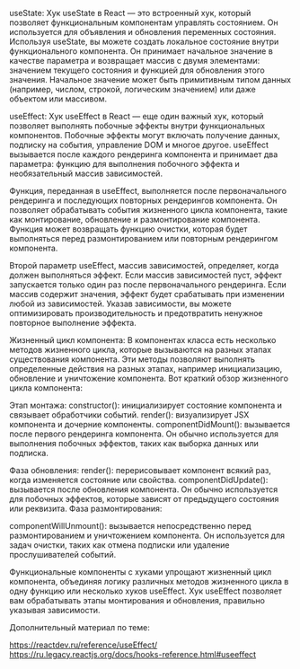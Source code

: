 useState: Хук useState в React — это встроенный хук, который позволяет функциональным компонентам управлять состоянием. Он используется для объявления и обновления переменных состояния. Используя useState, вы можете создать локальное состояние внутри функционального компонента. Он принимает начальное значение в качестве параметра и возвращает массив с двумя элементами: значением текущего состояния и функцией для обновления этого значения. Начальное значение может быть примитивным типом данных (например, числом, строкой, логическим значением) или даже объектом или массивом.

useEffect: Хук useEffect в React — еще один важный хук, который позволяет выполнять побочные эффекты внутри функциональных компонентов. Побочные эффекты могут включать получение данных, подписку на события, управление DOM и многое другое. useEffect вызывается после каждого рендеринга компонента и принимает два параметра: функцию для выполнения побочного эффекта и необязательный массив зависимостей.

Функция, переданная в useEffect, выполняется после первоначального рендеринга и последующих повторных рендерингов компонента. Он позволяет обрабатывать события жизненного цикла компонента, такие как монтирование, обновление и размонтирование компонента. Функция может возвращать функцию очистки, которая будет выполняться перед размонтированием или повторным рендерингом компонента.

Второй параметр useEffect, массив зависимостей, определяет, когда должен выполняться эффект. Если массив зависимостей пуст, эффект запускается только один раз после первоначального рендеринга. Если массив содержит значения, эффект будет срабатывать при изменении любой из зависимостей. Указав зависимости, вы можете оптимизировать производительность и предотвратить ненужное повторное выполнение эффекта.

Жизненный цикл компонента: В компонентах класса есть несколько методов жизненного цикла, которые вызываются на разных этапах существования компонента. Эти методы позволяют выполнять определенные действия на разных этапах, например инициализацию, обновление и уничтожение компонента. Вот краткий обзор жизненного цикла компонента:

Этап монтажа: constructor(): инициализирует состояние компонента и связывает обработчики событий. render(): визуализирует JSX компонента и дочерние компоненты. componentDidMount(): вызывается после первого рендеринга компонента. Он обычно используется для выполнения побочных эффектов, таких как выборка данных или подписка.

Фаза обновления: render(): перерисовывает компонент всякий раз, когда изменяется состояние или свойства. componentDidUpdate(): вызывается после обновления компонента. Он обычно используется для побочных эффектов, которые зависят от предыдущего состояния или реквизита. Фаза размонтирования:

componentWillUnmount(): вызывается непосредственно перед размонтированием и уничтожением компонента. Он используется для задач очистки, таких как отмена подписки или удаление прослушивателей событий.

Функциональные компоненты с хуками упрощают жизненный цикл компонента, объединяя логику различных методов жизненного цикла в одну функцию или несколько хуков useEffect. Хук useEffect позволяет вам обрабатывать этапы монтирования и обновления, правильно указывая зависимости.

Дополнительный материал по теме:

https://reactdev.ru/reference/useEffect/
https://ru.legacy.reactjs.org/docs/hooks-reference.html#useeffect
